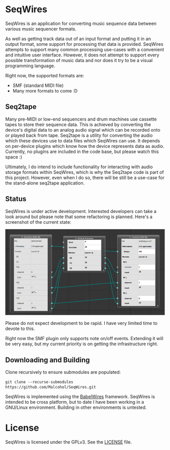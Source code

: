# SeqWires

SeqWires is an application for converting music sequence data between various music sequencer formats.

As well as getting track data out of an input format and putting it in an output format, some support for processing that data is provided. 
SeqWires attempts to support many common processing use-cases with a convenient and intuitive user interface.
However, it does not attempt to support every possible transformation of music data and nor does it try to be a visual programming language.

Right now, the supported formats are:
* SMF (standard MIDI file)
* Many more formats to come :D 

## Seq2tape

Many pre-MIDI or low-end sequencers and drum machines use cassette tapes to store their sequence data.
This is achieved by converting the device's digital data to an analog audio signal which can be recorded onto or played back from tape.
Seq2tape is a utility for converting the audio which these devices use to data files which SeqWires can use.
It depends on per-device plugins which know how the device represents data as audio.
Currently, no plugins are included in the code base, but please watch this space :)

Ultimately, I do intend to include functionality for interacting with audio storage formats within SeqWires, which is why the Seq2tape code is part of this project.
However, even when I do so, there will be still be a use-case for the stand-alone seq2tape application.

## Status

SeqWires is under active development.
Interested developers can take a look around but please note that some refactoring is planned.
Here's a screenshot of the current state:

![Screenshot showing three nodes wired together](https://raw.githubusercontent.com/Malcohol/BabelWires/main/Docs/screenshot.png "The current state of SeqWires")

Please do not expect development to be rapid.
I have very limited time to devote to this.

Right now the SMF plugin only supports note on/off events.
Extending it will be very easy, but my current priority is on getting the infrastructure right.

## Downloading and Building

Clone recursively to ensure submodules are populated:

```
git clone --recurse-submodules https://github.com/Malcohol/SeqWires.git
```

SeqWires is implemented using the [BabelWires](https://github.com/Malcohol/BabelWires) framework. 
SeqWires is intended to be cross platform, but to date I have been working in a GNU/Linux environment. 
Building in other environments is untested.

# License

SeqWires is licensed under the GPLv3.
See the [LICENSE](LICENSE) file.
